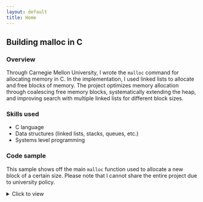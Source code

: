 ```yaml
---
layout: default
title: Home
---
```


## Building malloc in C

### Overview

Through Carnegie Mellon University, I wrote the `malloc` command for allocating memory in C. In the implementation, I used linked lists to allocate and free blocks of memory. The project optimizes memory allocation through coalescing free memory blocks, systematically extending the heap, and improving search with multiple linked lists for different block sizes.

### Skills used
- C language
- Data structures (linked lists, stacks, queues, etc.)
- Systems level programming

### Code sample
This sample shows off the main `malloc` function used to allocate a new block of a certain size. Please note that I cannot share the entire project due to university policy. 

<details>
  <summary>Click to view</summary>
  <p>
    
  ```C
  void *malloc(size_t size) {

    dbg_requires(mm_checkheap(__LINE__));
    size_t asize;      // Adjusted block size
    size_t extendsize; // Amount to extend heap if no fit is found
    block_t *block;
    void *bp = NULL;

    // Initialize heap if it isn't initialized
    if (heap_start == NULL) {
        mm_init();
    }

    // Ignore spurious request
    if (size == 0) {
        dbg_ensures(mm_checkheap(__LINE__));
        return bp;
    }

    // Adjust block size to include header and to meet alignment requirements
    asize = round_up(size + wsize, dsize);
    if (asize < min_block_size) {
        asize = min_block_size;
    }

    // Search the free list for a fit
    block = find_fit(asize);
    // If no fit is found, request more memory, and then and place the block
    if (block == NULL) {
        // Always request at least chunksize
        extendsize = max(asize, chunksize);
        block = extend_heap(extendsize);
        // extend_heap returns an error
        if (block == NULL) {
            return bp;
        }
    }
                               
    // The block should be marked as free
    dbg_assert(!get_alloc(block));

    // Mark block as allocated
    size_t block_size = get_size(block);
    segList_remove(block);
    write_block(block, block_size, true, get_boundary(block));

    // change next block's boundary bit to reflect allocation change
    block_t *nextB = find_next(block);
    if (nextB != NULL && get_size(nextB) != 0) {
        write_block(nextB, get_size(nextB), get_alloc(nextB), true);
    }

    // Try to split the block if too large
    split_block(block, asize);
    bp = header_to_payload(block);
    dbg_ensures(mm_checkheap(__LINE__));
    return bp;
}
  ```
                               
</p>
</details>


